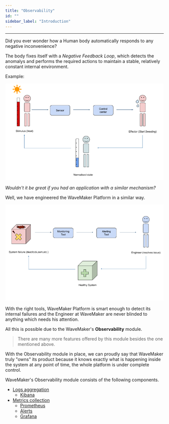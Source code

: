 ```yaml
---
title: "Observability"
id: ""
sidebar_label: "Introduction"
---
```

---

Did you ever wonder how a Human body automatically responds to any negative inconvenience?

The body fixes itself with a *Negative Feedback Loop*, which detects the anomalys and performs the required actions to maintain a stable, relatively constant
 internal environment.
 
 Example:
 
![Human Negative Feedback Loop](/learn/assets/wme-setup/wme-observability/negative-feedback-loop-human.png)

*Wouldn't it be great if you had an application with a similar mechanism?* 

Well, we have engineered the WaveMaker Platform in a similar way.

![WaveMaker Negative Feedback Loop](/learn/assets/wme-setup/wme-observability/negative-feedback-loop-wavemaker.png)

With the right tools, WaveMaker Platform is smart enough to detect its internal failures and the Engineer at WaveMaker are never blinded to anything which
 needs his attention.

All this is possible due to the WaveMaker's **Observability** module.

> There are many more features offered by this module besides the one mentioned above.

With the Observability module in place, we can proudly say that WaveMaker truly "owns" its product because it knows exactly what is happening inside the
 system at any point of time, the whole platform is under complete control.
 
WaveMaker's Observability module consists of the following components.

- [Logs aggregation](/learn/on-premise/observability/logs-aggregation/overview)
    - [Kibana](/learn/on-premise/observability/metrics-collection/metrics-collection/kibana)
- [Metrics collection](/learn/on-premise/observability/metrics-collection/overview)
    - [Prometheus](/learn/on-premise/observability/metrics-collection/prometheus)
    - [Alerts](/learn/on-premise/observability/metrics-collection/alerts)
    - [Grafana](/learn/on-premise/observability/metrics-collection/grafana)
